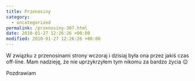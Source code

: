 ```yaml
---
title: Przenosiny
category:
  - uncategorized
permalink: /przenosiny-307.html
date: 2010-01-27 12:26:26 +00:00
modified: 2010-01-27 12:26:26 +00:00
---
```



W związku z przenosinami strony wczoraj i dzisiaj była ona przez jakiś czas off-line. Mam nadzieję, że nie uprzykrzyłem tym nikomu za bardzo życia &#x1f609;

Pozdrawiam
